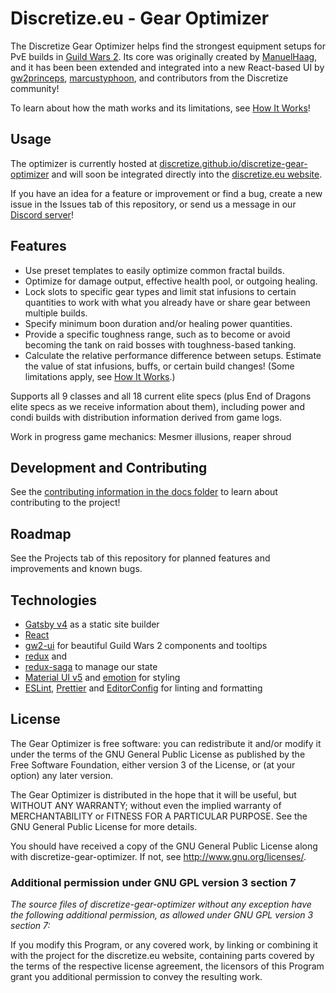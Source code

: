 # Discretize.eu - Gear Optimizer

The Discretize Gear Optimizer helps find the strongest equipment setups for PvE builds in [Guild Wars 2](https://www.guildwars2.com/). Its core was originally created by [ManuelHaag](https://github.com/ManuelHaag), and it has been been extended and integrated into a new React-based UI by [gw2princeps](https://github.com/gw2princeps), [marcustyphoon](https://github.com/marcustyphoon), and contributors from the Discretize community!

To learn about how the math works and its limitations, see [How It Works](<How It Works.md>)!

## Usage

The optimizer is currently hosted at [discretize.github.io/discretize-gear-optimizer](https://discretize.github.io/discretize-gear-optimizer/) and will soon be integrated directly into the [discretize.eu website](https://discretize.eu/).

If you have an idea for a feature or improvement or find a bug, create a new issue in the Issues tab of this repository, or send us a message in our [Discord server](https://discord.gg/UDT2W6an2R)!

## Features

- Use preset templates to easily optimize common fractal builds.
- Optimize for damage output, effective health pool, or outgoing healing.
- Lock slots to specific gear types and limit stat infusions to certain quantities to work with what you already have or share gear between multiple builds.
- Specify minimum boon duration and/or healing power quantities.
- Provide a specific toughness range, such as to become or avoid becoming the tank on raid bosses with toughness-based tanking.
- Calculate the relative performance difference between setups. Estimate the value of stat infusions, buffs, or certain build changes! (Some limitations apply, see [How It Works](<How It Works.md>).)

Supports all 9 classes and all 18 current elite specs (plus End of Dragons elite specs as we receive information about them), including power and condi builds with distribution information derived from game logs.

Work in progress game mechanics: Mesmer illusions, reaper shroud

## Development and Contributing

See the [contributing information in the docs folder](./Contributing) to learn about contributing to the project!

## Roadmap

See the Projects tab of this repository for planned features and improvements and known bugs.

## Technologies

- [Gatsby v4](https://www.gatsbyjs.org/) as a static site builder
- [React](https://reactjs.org/)
- [gw2-ui](https://github.com/ManuelHaag/gw2-ui) for beautiful Guild Wars 2 components and tooltips
- [redux](https://github.com/reduxjs/redux) and
- [redux-saga](https://github.com/redux-saga/redux-saga) to manage our state
- [Material UI v5](https://material-ui.com/) and [emotion](https://emotion.sh/docs/introduction) for styling
- [ESLint](https://github.com/eslint/eslint), [Prettier](https://github.com/prettier/prettier) and [EditorConfig](https://editorconfig.org/) for linting and formatting

## License

The Gear Optimizer is free software: you can redistribute it and/or modify
it under the terms of the GNU General Public License as published by
the Free Software Foundation, either version 3 of the License, or
(at your option) any later version.

The Gear Optimizer is distributed in the hope that it will be useful,
but WITHOUT ANY WARRANTY; without even the implied warranty of
MERCHANTABILITY or FITNESS FOR A PARTICULAR PURPOSE. See the
GNU General Public License for more details.

You should have received a copy of the GNU General Public License
along with discretize-gear-optimizer. If not, see <http://www.gnu.org/licenses/>.

### Additional permission under GNU GPL version 3 section 7

_The source files of discretize-gear-optimizer without any exception have
the following additional permission, as allowed under GNU GPL version 3
section 7:_

If you modify this Program, or any covered work, by linking or
combining it with the project for the discretize.eu website,
containing parts covered by the terms of the respective license agreement,
the licensors of this Program grant you additional permission to convey
the resulting work.
